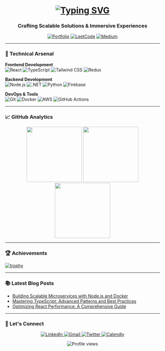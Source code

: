 <h1 align="center">
  <a href="https://git.io/typing-svg">
    <img src="https://readme-typing-svg.demolab.com?font=Fira+Code&weight=600&size=28&pause=1000&width=435&center=true&vCenter=true&lines=Hi+%F0%9F%91%8B%2C+I'm+Hamza;Full-Stack+Developer;Open-Source+Contributor;Tech+Enthusiast" alt="Typing SVG" />
  </a>
</h1>

<h3 align="center">Crafting Scalable Solutions & Immersive Experiences</h3>

<p align="center">
  <a href="https://github.com/emhamza?tab=repositories"><img src="https://img.shields.io/badge/Portfolio-%23000000.svg?style=for-the-badge&logo=react&logoColor=white" alt="Portfolio"></a>
  <a href="https://leetcode.com/emhamza/"><img src="https://img.shields.io/badge/LeetCode-000000?style=for-the-badge&logo=LeetCode&logoColor=#d16c06" alt="LeetCode"></a>
  <a href="https://medium.com/@emhamza"><img src="https://img.shields.io/badge/Medium-12100E?style=for-the-badge&logo=medium&logoColor=white" alt="Medium"></a>
</p>

---

### 🚀 Technical Arsenal

**Frontend Development**  
![React](https://img.shields.io/badge/React-20232A?style=for-the-badge&logo=react&logoColor=61DAFB)
![TypeScript](https://img.shields.io/badge/TypeScript-007ACC?style=for-the-badge&logo=typescript&logoColor=white)
![Tailwind CSS](https://img.shields.io/badge/Tailwind_CSS-38B2AC?style=for-the-badge&logo=tailwind-css&logoColor=white)
![Redux](https://img.shields.io/badge/Redux-593D88?style=for-the-badge&logo=redux&logoColor=white)

**Backend Development**  
![Node.js](https://img.shields.io/badge/Node.js-339933?style=for-the-badge&logo=nodedotjs&logoColor=white)
![.NET](https://img.shields.io/badge/.NET-512BD4?style=for-the-badge&logo=dotnet&logoColor=white)
![Python](https://img.shields.io/badge/Python-3776AB?style=for-the-badge&logo=python&logoColor=white)
![Firebase](https://img.shields.io/badge/Firebase-039BE5?style=for-the-badge&logo=Firebase&logoColor=white)

**DevOps & Tools**  
![Git](https://img.shields.io/badge/Git-F05032?style=for-the-badge&logo=git&logoColor=white)
![Docker](https://img.shields.io/badge/Docker-2496ED?style=for-the-badge&logo=docker&logoColor=white)
![AWS](https://img.shields.io/badge/AWS-232F3E?style=for-the-badge&logo=amazon-aws&logoColor=white)
![GitHub Actions](https://img.shields.io/badge/GitHub_Actions-2088FF?style=for-the-badge&logo=github-actions&logoColor=white)

---

### 📈 GitHub Analytics

<p align="center">
  <img height="180em" src="https://github-readme-stats.vercel.app/api?username=emhamza&show_icons=true&theme=vision-friendly-dark&hide_border=true&include_all_commits=true&count_private=true" />
  <img height="180em" src="https://github-readme-streak-stats.herokuapp.com/?user=emhamza&theme=vision-friendly-dark&hide_border=true" />
  <img height="180em" src="https://github-readme-stats.vercel.app/api/top-langs/?username=emhamza&theme=vision-friendly-dark&hide_border=true&layout=compact&langs_count=8" />
</p>

---

### 🏆 Achievements

[![trophy](https://github-profile-trophy.vercel.app/?username=emhamza&theme=onedark&row=1&margin-w=15&margin-h=15)](https://github.com/ryo-ma/github-profile-trophy)

---

### 📚 Latest Blog Posts

<!-- BLOG-POST-LIST:START -->
- [Building Scalable Microservices with Node.js and Docker](https://medium.com/@emhamza)
- [Mastering TypeScript: Advanced Patterns and Best Practices](https://medium.com/@emhamza)
- [Optimizing React Performance: A Comprehensive Guide](https://medium.com/@emhamza)
<!-- BLOG-POST-LIST:END -->

---

### 🤝 Let's Connect

<p align="center">
  <a href="https://www.linkedin.com/in/emhamza" target="_blank">
    <img src="https://img.shields.io/badge/LinkedIn-0077B5?style=for-the-badge&logo=linkedin&logoColor=white" alt="LinkedIn">
  </a>
  <a href="mailto:imumairhamza@gmail.com">
    <img src="https://img.shields.io/badge/Gmail-D14836?style=for-the-badge&logo=gmail&logoColor=white" alt="Gmail">
  </a>
  <a href="https://twitter.com/uhamzaz" target="_blank">
    <img src="https://img.shields.io/badge/Twitter-1DA1F2?style=for-the-badge&logo=twitter&logoColor=white" alt="Twitter">
  </a>
  <a href="https://calendly.com/emhamza" target="_blank">
    <img src="https://img.shields.io/badge/Book_Call-008080?style=for-the-badge&logo=google-calendar&logoColor=white" alt="Calendly">
  </a>
</p>

<p align="center">
  <img src="https://komarev.com/ghpvc/?username=emhamza&label=Profile+Views&color=blue&style=flat-square" alt="Profile views">
</p>
